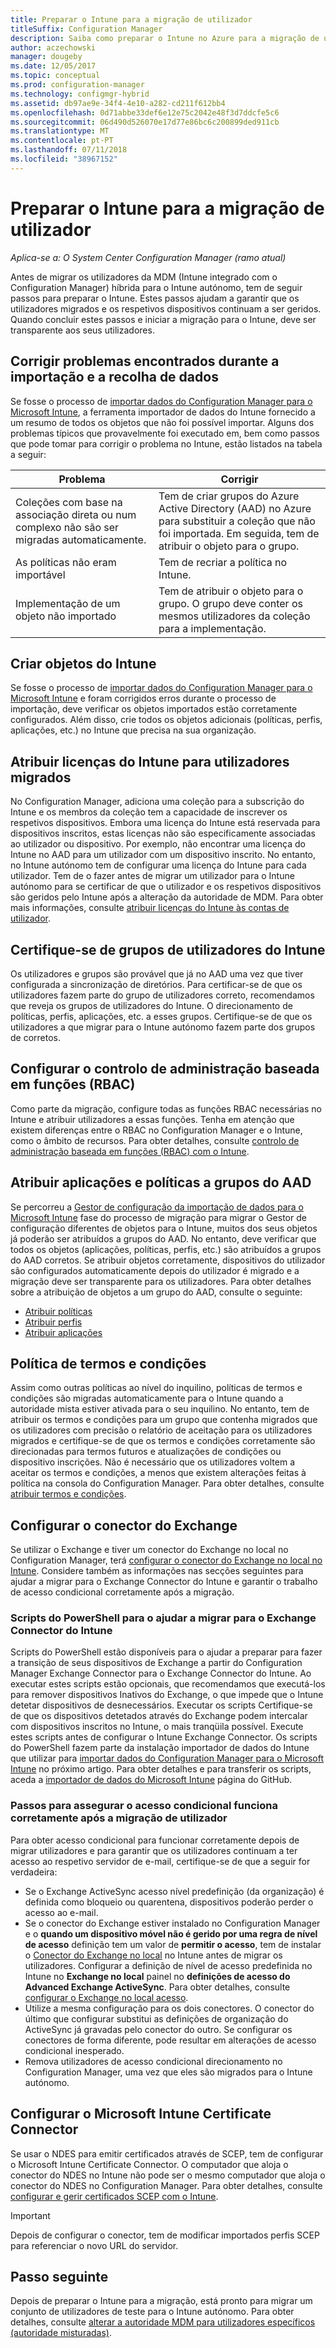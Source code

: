 ```yaml
---
title: Preparar o Intune para a migração de utilizador
titleSuffix: Configuration Manager
description: Saiba como preparar o Intune no Azure para a migração de utilizador da híbrida MDM.
author: aczechowski
manager: dougeby
ms.date: 12/05/2017
ms.topic: conceptual
ms.prod: configuration-manager
ms.technology: configmgr-hybrid
ms.assetid: db97ae9e-34f4-4e10-a282-cd211f612bb4
ms.openlocfilehash: 0d71abbe33def6e12e75c2042e48f3d7ddcfe5c6
ms.sourcegitcommit: 06d490d526070e17d77e86bc6c200899ded911cb
ms.translationtype: MT
ms.contentlocale: pt-PT
ms.lasthandoff: 07/11/2018
ms.locfileid: "38967152"
---
```

# <a name="prepare-intune-for-user-migration"></a>Preparar o Intune para a migração de utilizador 

*Aplica-se a: O System Center Configuration Manager (ramo atual)*    

Antes de migrar os utilizadores da MDM (Intune integrado com o Configuration Manager) híbrida para o Intune autónomo, tem de seguir passos para preparar o Intune. Estes passos ajudam a garantir que os utilizadores migrados e os respetivos dispositivos continuam a ser geridos. Quando concluir estes passos e iniciar a migração para o Intune, deve ser transparente aos seus utilizadores.  

## <a name="fix-issues-found-during-data-collection-and-import"></a>Corrigir problemas encontrados durante a importação e a recolha de dados
Se fosse o processo de [importar dados do Configuration Manager para o Microsoft Intune](migrate-import-data.md), a ferramenta importador de dados do Intune fornecido a um resumo de todos os objetos que não foi possível importar. Alguns dos problemas típicos que provavelmente foi executado em, bem como passos que pode tomar para corrigir o problema no Intune, estão listados na tabela a seguir: 

|Problema  |Corrigir  |
|---------|---------|
|Coleções com base na associação direta ou num complexo não são ser migradas automaticamente.|Tem de criar grupos do Azure Active Directory (AAD) no Azure para substituir a coleção que não foi importada. Em seguida, tem de atribuir o objeto para o grupo.|
|As políticas não eram importável |Tem de recriar a política no Intune.|
|Implementação de um objeto não importado|Tem de atribuir o objeto para o grupo. O grupo deve conter os mesmos utilizadores da coleção para a implementação.|

## <a name="create-intune-objects"></a>Criar objetos do Intune 
Se fosse o processo de [importar dados do Configuration Manager para o Microsoft Intune](migrate-import-data.md) e foram corrigidos erros durante o processo de importação, deve verificar os objetos importados estão corretamente configurados. Além disso, crie todos os objetos adicionais (políticas, perfis, aplicações, etc.) no Intune que precisa na sua organização. 

## <a name="assign-intune-licenses-to-migrated-users"></a>Atribuir licenças do Intune para utilizadores migrados
No Configuration Manager, adiciona uma coleção para a subscrição do Intune e os membros da coleção tem a capacidade de inscrever os respetivos dispositivos. Embora uma licença do Intune está reservada para dispositivos inscritos, estas licenças não são especificamente associadas ao utilizador ou dispositivo. Por exemplo, não encontrar uma licença do Intune no AAD para um utilizador com um dispositivo inscrito. No entanto, no Intune autónomo tem de configurar uma licença do Intune para cada utilizador. Tem de o fazer antes de migrar um utilizador para o Intune autónomo para se certificar de que o utilizador e os respetivos dispositivos são geridos pelo Intune após a alteração da autoridade de MDM. Para obter mais informações, consulte [atribuir licenças do Intune às contas de utilizador](https://docs.microsoft.com/intune/licenses-assign). 

## <a name="verify-intune-user-groups"></a>Certifique-se de grupos de utilizadores do Intune
Os utilizadores e grupos são provável que já no AAD uma vez que tiver configurada a sincronização de diretórios. Para certificar-se de que os utilizadores fazem parte do grupo de utilizadores correto, recomendamos que reveja os grupos de utilizadores do Intune. O direcionamento de políticas, perfis, aplicações, etc. a esses grupos. Certifique-se de que os utilizadores a que migrar para o Intune autónomo fazem parte dos grupos de corretos. 

## <a name="configure-role-based-administration-control-rbac"></a>Configurar o controlo de administração baseada em funções (RBAC)
Como parte da migração, configure todas as funções RBAC necessárias no Intune e atribuir utilizadores a essas funções. Tenha em atenção que existem diferenças entre o RBAC no Configuration Manager e o Intune, como o âmbito de recursos. Para obter detalhes, consulte [controlo de administração baseada em funções (RBAC) com o Intune](https://docs.microsoft.com/intune/role-based-access-control).

## <a name="assign-apps-and-policies-to-aad-groups"></a>Atribuir aplicações e políticas a grupos do AAD
Se percorreu a [Gestor de configuração da importação de dados para o Microsoft Intune](migrate-import-data.md) fase do processo de migração para migrar o Gestor de configuração diferentes de objetos para o Intune, muitos dos seus objetos já poderão ser atribuídos a grupos do AAD. No entanto, deve verificar que todos os objetos (aplicações, políticas, perfis, etc.) são atribuídos a grupos do AAD corretos. Se atribuir objetos corretamente, dispositivos do utilizador são configurados automaticamente depois do utilizador é migrado e a migração deve ser transparente para os utilizadores. Para obter detalhes sobre a atribuição de objetos a um grupo do AAD, consulte o seguinte: 
- [Atribuir políticas](https://docs.microsoft.com/intune/get-started-policies) 
- [Atribuir perfis](https://docs.microsoft.com/intune/device-profile-assign) 
- [Atribuir aplicações](https://docs.microsoft.com/intune/get-started-apps) 

## <a name="terms-and-conditions-policy"></a>Política de termos e condições
Assim como outras políticas ao nível do inquilino, políticas de termos e condições são migradas automaticamente para o Intune quando a autoridade mista estiver ativada para o seu inquilino.  No entanto, tem de atribuir os termos e condições para um grupo que contenha migrados que os utilizadores com precisão o relatório de aceitação para os utilizadores migrados e certifique-se de que os termos e condições corretamente são direcionadas para termos futuros e atualizações de condições ou dispositivo inscrições. Não é necessário que os utilizadores voltem a aceitar os termos e condições, a menos que existem alterações feitas à política na consola do Configuration Manager. Para obter detalhes, consulte [atribuir termos e condições](https://docs.microsoft.com/intune/terms-and-conditions-create#assign-terms-and-conditions).

## <a name="configure-the-exchange-connector"></a>Configurar o conector do Exchange
Se utilizar o Exchange e tiver um conector do Exchange no local no Configuration Manager, terá [configurar o conector do Exchange no local no Intune](https://docs.microsoft.com/intune/exchange-connector-install). Considere também as informações nas secções seguintes para ajudar a migrar para o Exchange Connector do Intune e garantir o trabalho de acesso condicional corretamente após a migração.

### <a name="powershell-scripts-to-help-you-migrate-to-the-intune-exchange-connector"></a>Scripts do PowerShell para o ajudar a migrar para o Exchange Connector do Intune 
Scripts do PowerShell estão disponíveis para o ajudar a preparar para fazer a transição de seus dispositivos de Exchange a partir do Configuration Manager Exchange Connector para o Exchange Connector do Intune. Ao executar estes scripts estão opcionais, que recomendamos que executá-los para remover dispositivos Inativos do Exchange, o que impede que o Intune detetar dispositivos de desnecessários. Executar os scripts Certifique-se de que os dispositivos detetados através do Exchange podem intercalar com dispositivos inscritos no Intune, o mais tranqüila possível. Execute estes scripts antes de configurar o Intune Exchange Connector. Os scripts do PowerShell fazem parte da instalação importador de dados do Intune que utilizar para [importar dados do Configuration Manager para o Microsoft Intune](migrate-import-data.md) no próximo artigo. Para obter detalhes e para transferir os scripts, aceda a [importador de dados do Microsoft Intune](https://github.com/ConfigMgrTools/Intune-Data-Importer) página do GitHub.

### <a name="steps-to-ensure-conditional-access-works-properly-after-user-migration"></a>Passos para assegurar o acesso condicional funciona corretamente após a migração de utilizador
Para obter acesso condicional para funcionar corretamente depois de migrar utilizadores e para garantir que os utilizadores continuam a ter acesso ao respetivo servidor de e-mail, certifique-se de que a seguir for verdadeira:
- Se o Exchange ActiveSync acesso nível predefinição (da organização) é definida como bloqueio ou quarentena, dispositivos poderão perder o acesso ao e-mail. 
- Se o conector do Exchange estiver instalado no Configuration Manager e o **quando um dispositivo móvel não é gerido por uma regra de nível de acesso** definição tem um valor de **permitir o acesso**, tem de instalar o [ Conector do Exchange no local](https://docs.microsoft.com/intune/conditional-access-exchange-create#configure-exchange-on-premises-access) no Intune antes de migrar os utilizadores. Configurar a definição de nível de acesso predefinida no Intune no **Exchange no local** painel no **definições de acesso do Advanced Exchange ActiveSync**. Para obter detalhes, consulte [configurar o Exchange no local acesso](https://docs.microsoft.com/intune/conditional-access-exchange-create#configure-exchange-on-premises-access).
- Utilize a mesma configuração para os dois conectores. O conector do último que configurar substitui as definições de organização do ActiveSync já gravadas pelo conector do outro. Se configurar os conectores de forma diferente, pode resultar em alterações de acesso condicional inesperado.
- Remova utilizadores de acesso condicional direcionamento no Configuration Manager, uma vez que eles são migrados para o Intune autónomo.

## <a name="configure-the-microsoft-intune-certificate-connector"></a>Configurar o Microsoft Intune Certificate Connector
Se usar o NDES para emitir certificados através de SCEP, tem de configurar o Microsoft Intune Certificate Connector. O computador que aloja o conector do NDES no Intune não pode ser o mesmo computador que aloja o conector do NDES no Configuration Manager. Para obter detalhes, consulte [configurar e gerir certificados SCEP com o Intune](https://docs.microsoft.com/intune/certificates-scep-configure). 

> [!Important]    
> Depois de configurar o conector, tem de modificar importados perfis SCEP para referenciar o novo URL do servidor.

## <a name="next-step"></a>Passo seguinte
Depois de preparar o Intune para a migração, está pronto para migrar um conjunto de utilizadores de teste para o Intune autónomo. Para obter detalhes, consulte [alterar a autoridade MDM para utilizadores específicos (autoridade misturadas)](migrate-mixed-authority.md).


